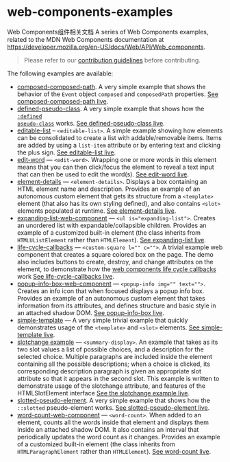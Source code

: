 # web-components-examples
Web Components组件相关文档
A series of Web Components examples, related to the MDN Web Components documentation at https://developer.mozilla.org/en-US/docs/Web/API/Web_components.

> Please refer to our [contribution guidelines](https://github.com/mdn/web-components-examples/blob/main/CONTRIBUTING.md) before contributing.

The following examples are available:

* [composed-composed-path](composed-composed-path). A very simple example that shows the behavior of the <code>Event</code> object <code>composed</code> and <code>composedPath</code> properties. [See composed-composed-path live](https://mdn.github.io/web-components-examples/composed-composed-path/).
* [defined-pseudo-class](defined-pseudo-class). A very simple example that shows how the <code>[:defined pseudo-class](https://developer.mozilla.org/en-US/docs/Web/CSS/:defined)</code> works. [See defined-pseudo-class live](https://mdn.github.io/web-components-examples/defined-pseudo-class/).
* [editable-list](editable-list) – <code>&lt;editable-list&gt;</code>.  A simple example showing how elements can be consolidated to create a list with addable/removable items.  Items are added by using a `list-item` attribute or by entering text and clicking the plus sign. [See editable-list live](https://mdn.github.io/web-components-examples/editable-list/).
* [edit-word](edit-word) — <code>&lt;edit-word&gt;</code>. Wrapping one or more words in this element means that you can then click/focus the element to reveal a text input that can then be used to edit the word(s). [See edit-word live](https://mdn.github.io/web-components-examples/edit-word/).
* [element-details](element-details) — <code>&lt;element-details&gt;</code>. Displays a box containing an HTML element name and description. Provides an example of an autonomous custom element that gets its structure from a <code>&lt;template&gt;</code> element (that also has its own styling defined), and also contains <code>&lt;slot&gt;</code> elements populated at runtime. [See element-details live](https://mdn.github.io/web-components-examples/element-details/).
* [expanding-list-web-component](expanding-list-web-component) — <code>&lt;ul is="expanding-list"&gt;</code>. Creates an unordered list with expandable/collapsible children. Provides an example of a customized built-in element (the class inherits from <code>HTMLUListElement</code> rather than <code>HTMLElement</code>). [See expanding-list live](https://mdn.github.io/web-components-examples/expanding-list-web-component/).
* [life-cycle-callbacks](life-cycle-callbacks) — <code>&lt;custom-square l="" c=""&gt;</code>. A trivial example web component that creates a square colored box on the page. The demo also includes buttons to create, destroy, and change attributes on the element, to demonstrate how the [web components life cycle callbacks](https://developer.mozilla.org/en-US/docs/Web/Web_Components/Using_custom_elements#Using_the_lifecycle_callbacks) work [See life-cycle-callbacks live](https://mdn.github.io/web-components-examples/life-cycle-callbacks/).
* [popup-info-box-web-component](popup-info-box-web-component) — <code>&lt;popup-info img="" text=""&gt;</code>. Creates an info icon that when focused displays a popup info box. Provides an example of an autonomous custom element that takes information from its attributes, and defines structure and basic style in an attached shadow DOM. [See popup-info-box live](https://mdn.github.io/web-components-examples/popup-info-box-web-component/).
* [simple-template](simple-template) — A very simple trivial example that quickly demonstrates usage of the <code>&lt;template&gt;</code> and <code>&lt;slot&gt;</code> elements. [See simple-template live](https://mdn.github.io/web-components-examples/simple-template/).
* [slotchange example](slotchange) — <code>&lt;summary-display&gt;</code>. An example that takes as its two slot values a list of possible choices, and a description for the selected choice. Multiple paragraphs are included inside the element containing all the possible descriptions; when a choice is clicked, its corresponding description paragraph is given an appropriate slot attribute so that it appears in the second slot. This example is written to demonstrate usage of the slotchange attribute, and features of the HTMLSlotElement interface [See the slotchange example live](https://mdn.github.io/web-components-examples/slotchange).
* [slotted-pseudo-element](slotted-pseudo-element). A very simple example that shows how the <code>::slotted</code> pseudo-element works. [See slotted-pseudo-element live](https://mdn.github.io/web-components-examples/slotted-pseudo-element/).
* [word-count-web-component](word-count-web-component) — <code>&lt;word-count&gt;</code>. When added to an element, counts all the words inside that element and displays them inside an attached shadow DOM. It also contains an interval that periodically updates the word count as it changes. Provides an example of a customized built-in element (the class inherits from <code>HTMLParagraphElement</code> rather than <code>HTMLElement</code>). [See word-count live](https://mdn.github.io/web-components-examples/word-count-web-component/).
